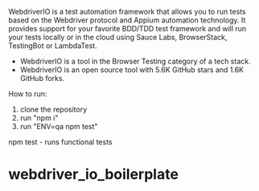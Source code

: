 WebdriverIO is a test automation framework that allows you to run tests based on the Webdriver protocol and Appium automation technology. It provides support for your favorite BDD/TDD test framework and will run your tests locally or in the cloud using Sauce Labs, BrowserStack, TestingBot or LambdaTest.

- WebdriverIO is a tool in the Browser Testing category of a tech stack.
- WebdriverIO is an open source tool with 5.6K GitHub stars and 1.6K GitHub forks.

How to run:

1. clone the repository
2. run "npm i"
3. run "ENV=qa npm test"

npm test - runs functional tests
# webdriver_io_boilerplate

